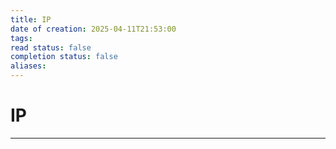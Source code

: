 ```yaml
---
title: IP
date of creation: 2025-04-11T21:53:00
tags: 
read status: false
completion status: false
aliases:
---
```

# IP
---
